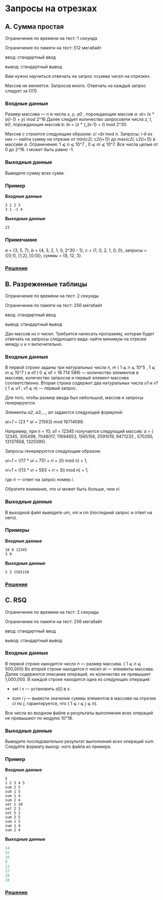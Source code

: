 # Запросы на отрезках

## A. Сумма простая

Ограничение по времени на тест: 1 секунда

Ограничение по памяти на тест: 512 мегабайт

ввод: стандартный ввод

вывод: стандартный вывод

Вам нужно научиться отвечать на запрос «сумма чисел на отрезке».

Массив не меняется. Запросов много. Отвечать на каждый запрос следует за O(1).

### Входные данные

Размер массива — _n_ и числа _x_, _y_, _a0_ , порождающие массив _a_: _ai_= (x * _a{i-1}_ + _y_) mod 2^16
Далее следует количество запросовmи числа _z_, _t_, _b0_, порождающие массив _b_: _bi_ = (_z_ * {_bi-1} + _t_) mod
2^30.

Массив _c_ строится следующим образом: _ci_ =_bi_ mod _n_.
Запросы: _i_-й из них — найти сумму на отрезке от min(_c2i_; _c2{i+1}_) до max(_c2i_; _c2{i+1}_) в массиве _a_.
Ограничения: 1 ⩽ _n_ ⩽ 10^7 , 0 ⩽ _m_ ⩽ 10^7. Все числа целые от 0 до 2^16. _t_ может быть равно -1.

### Выходные данные

Выведите сумму всех сумм.

### Пример

**Входные данные**
```
3 1 2 3
3 1 -1 4
```

**Выходные данные**
```
23 
```

### Примечание
_a_ = {3, 5, 7}, _b_ = {4, 3, 2, 1, 0, 2^30 - 1}, _c_ = {1, 0, 2, 1, 0, 0},
запросы = {[0;1], [1;2], [0;0]}, суммы = {8, 12, 3}.

### [Решение](taskA.py)

## B. Разреженные таблицы

Ограничение по времени на тест: 2 секунды

Ограничение по памяти на тест: 256 мегабайт

ввод: стандартный ввод

вывод: стандартный вывод

Дан массив из _n_ чисел. Требуется написать программу, которая будет отвечать на запросы следующего вида: найти минимум на отрезке между _u_ и _v_ включительно.

### Входные данные

В первой строке заданы три натуральных числа _n_, _m_ ( 1 ⩽ _n_ ⩽ 10^5 , 1 ⩽ _m_ ⩽ 10^7 ) и
_a1_ ( 0 ⩽ _a1_ < 16 714 589) — количество элементов в массиве, количество запросов и первый элемент
массива соответственно. Вторая строка содержит два натуральных числа _u1_ и _v1_ ( 1 ⩽ _u1_ ; _v1_ ⩽ _n_) —
первый запрос.

Для того, чтобы размер ввода был небольшой, массив и запросы генерируются.

Элементы _a2_, _a3_,..., _an_ задаются следующей формулой:

_ai+1_ = (23 * _ai_ + 21563) mod 16714589.


Например, при _n_ = 10, _a1_ = 12345 получается следующий массив: _a_ = ( 12345, 305498, 7048017,
11694653, 1565158, 2591019, 9471233 , 570265, 13137658, 1325095).

Запросы генерируются следующим образом:


_ui+1_ = ((17 * _ui_ + 751 + _ri_ + _2i_) mod _n_) + 1,


_vi+1_ = ((13 * _vi_ + 593 + _ri_ + _5i_) mod _n_) + 1,

где _ri_ — ответ на запрос номер _i_.

Обратите внимание, что _ui_ может быть больше, чем _vi_.

### Выходные данные

В выходной файл выведите _um_, _vm_ и _rm_ (последний запрос и ответ на него).

### Примеры

**Входные данные**
```
10 8 12345
3 9
```

**Выходные данные**
```
5 3 1565158
```

### [Решение](taskB.py)

## C. RSQ

Ограничение по времени на тест: 2 секунды

Ограничение по памяти на тест: 256 мегабайт

ввод: стандартный ввод

вывод: стандартный вывод

### Входные данные

В первой строке находится число _n_ — размер массива. ( 1 ⩽ _n_ ⩽ 500,000) Во второй строке
находится _n_ чисел _ai_ — элементы массива. Далее содержится описание операций, их количество не
превышает 1,000,000. В каждой строке находится одна из следующих операций:

 * set _i_ _x_ — установить _a_[_i_] в _x_.

 * sum _i_ _j_ — вывести значение суммы элементов в массиве на отрезке _сi_ по _j_, гарантируется, что
( 1 ⩽ _i_ ⩽ _j_ ⩽ _n_).

Все числа во входном файле и результаты выполнения всех операций не превышают по модулю 10^18.

### Выходные данные

Выведите последовательно результат выполнения всех операций sum. Следуйте формату выход-
ного файла из примера.

### Пример

**Входные данные**
```
5
1 2 3 4 5
sum 2 5
sum 1 5
sum 1 4
sum 2 4
set 1 10
set 2 3
set 5 2
sum 2 5
sum 1 5
sum 1 4
sum 2 4
```

**Выходные данные**
```c++
14
15
10
9
12
22
20
10
```

### [Решение](taskC.py)
